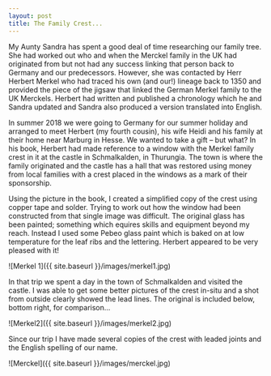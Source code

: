 ```yaml
---
layout: post
title: The Family Crest...
---
```


My Aunty Sandra has spent a good deal of time researching our family tree. She had worked out who and when the Merckel family in the UK had originated from but not had any success linking that person back to Germany and our predecessors. However, she was contacted by Herr Herbert Merkel who had traced his own (and our!) lineage back to 1350 and provided the piece of the jigsaw that linked the German Merkel family to the UK Merckels. Herbert had written and published a chronology which he and Sandra updated and Sandra also produced a version translated into English.

In summer 2018 we were going to Germany for our summer holiday and arranged to meet Herbert (my fourth cousin), his wife Heidi and his family at their home near Marburg in Hesse. We wanted to take a gift – but what? In his book, Herbert had made reference to a window with the Merkel family crest in it at the castle in Schmalkalden, in Thurungia. The town is where the family originated and the castle has a hall that was restored using money from local families with a crest placed in the windows as a mark of their sponsorship. 

Using the picture in the book, I created a simplified copy of the crest using copper tape and solder. Trying to work out how the window had been constructed from that single image was difficult. The original glass has been painted; something which equires skills and equipment beyond my reach. Instead I used some Pebeo glass paint which is baked on at low temperature for the leaf ribs and the lettering. Herbert appeared to be very pleased with it!

![Merkel 1]({{ site.baseurl }}/images/merkel1.jpg)

In that trip we spent a day in the town of Schmalkalden and visited the castle. I was able to get some better pictures of the crest in-situ and a shot from outside clearly showed the lead lines. The original is included below, bottom right, for comparison...

![Merkel2]({{ site.baseurl }}/images/merkel2.jpg)

Since our trip I have made several copies of the crest with leaded joints and the English spelling of our name.

![Merckel]({{ site.baseurl }}/images/merckel.jpg)
